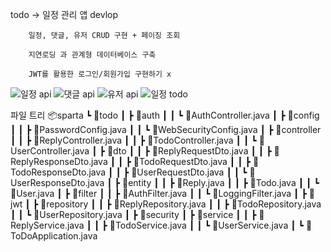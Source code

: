 todo -> 일정 관리 앱 devlop
        
        일정, 댓글, 유저 CRUD 구현 + 페이징 조회

        지연로딩 과 관계형 데이터베이스 구축 

        JWT를 활용한 로그인/회원가입 구현하기 x
        


![일정 api](https://github.com/user-attachments/assets/e61dc863-60b6-413a-b347-14fbd4ccaa15)
![댓글 api ](https://github.com/user-attachments/assets/cdc9f174-0d03-4420-aba6-90bb296c0df5)
![유저 api](https://github.com/user-attachments/assets/09b1ce26-faca-44ef-bf58-6d2743fc0eb9)
![일정 todo](https://github.com/user-attachments/assets/cbc7c8a5-48db-41e1-9155-c27d3f6de52a)

파일 트리
    📦sparta
 ┗ 📂todo
 ┃ ┣ 📂auth
 ┃ ┃ ┗ 📜AuthController.java
 ┃ ┣ 📂config
 ┃ ┃ ┣ 📜PasswordConfig.java
 ┃ ┃ ┗ 📜WebSecurityConfig.java
 ┃ ┣ 📂controller
 ┃ ┃ ┣ 📜ReplyController.java
 ┃ ┃ ┣ 📜TodoController.java
 ┃ ┃ ┗ 📜UserController.java
 ┃ ┣ 📂dto
 ┃ ┃ ┣ 📜ReplyRequestDto.java
 ┃ ┃ ┣ 📜ReplyResponseDto.java
 ┃ ┃ ┣ 📜TodoRequestDto.java
 ┃ ┃ ┣ 📜TodoResponseDto.java
 ┃ ┃ ┣ 📜UserRequestDto.java
 ┃ ┃ ┗ 📜UserResponseDto.java
 ┃ ┣ 📂entity
 ┃ ┃ ┣ 📜Reply.java
 ┃ ┃ ┣ 📜Todo.java
 ┃ ┃ ┗ 📜User.java
 ┃ ┣ 📂filter
 ┃ ┃ ┣ 📜AuthFilter.java
 ┃ ┃ ┗ 📜LoggingFilter.java
 ┃ ┣ 📂jwt
 ┃ ┣ 📂repository
 ┃ ┃ ┣ 📜ReplyRepository.java
 ┃ ┃ ┣ 📜TodoRepository.java
 ┃ ┃ ┗ 📜UserRepository.java
 ┃ ┣ 📂security
 ┃ ┣ 📂service
 ┃ ┃ ┣ 📜ReplyService.java
 ┃ ┃ ┣ 📜TodoService.java
 ┃ ┃ ┗ 📜UserService.java
 ┃ ┗ 📜ToDoApplication.java
